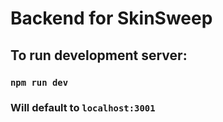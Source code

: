 # Backend for SkinSweep

## To run development server:

### `npm run dev`

### Will default to `localhost:3001`
